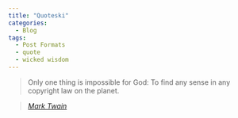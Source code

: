 ```yaml
---
title: "Quoteski"
categories:
  - Blog
tags:
  - Post Formats
  - quote
  - wicked wisdom
---
```


> Only one thing is impossible for God: To find any sense in any copyright law on the planet.
  
> <cite><a href="http://www.brainyquote.com/quotes/quotes/m/marktwain163473.html">Mark Twain</a></cite>
